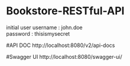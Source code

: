 # Bookstore-RESTful-API

initial user
username : john.doe <br />
password : thisismysecret

#API DOC
http://localhost:8080/v2/api-docs

#Swagger UI
http://localhost:8080/swagger-ui/
